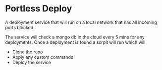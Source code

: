 # Portless Deploy
A deployment service that will run on a local network that has all incoming ports blocked.

The service will check a mongo db in the cloud every 5 mins for any deployments. Once a deployment is found a scrpit will run which will
- Clone the repo
- Apply any custom commands
- Deploy the service

